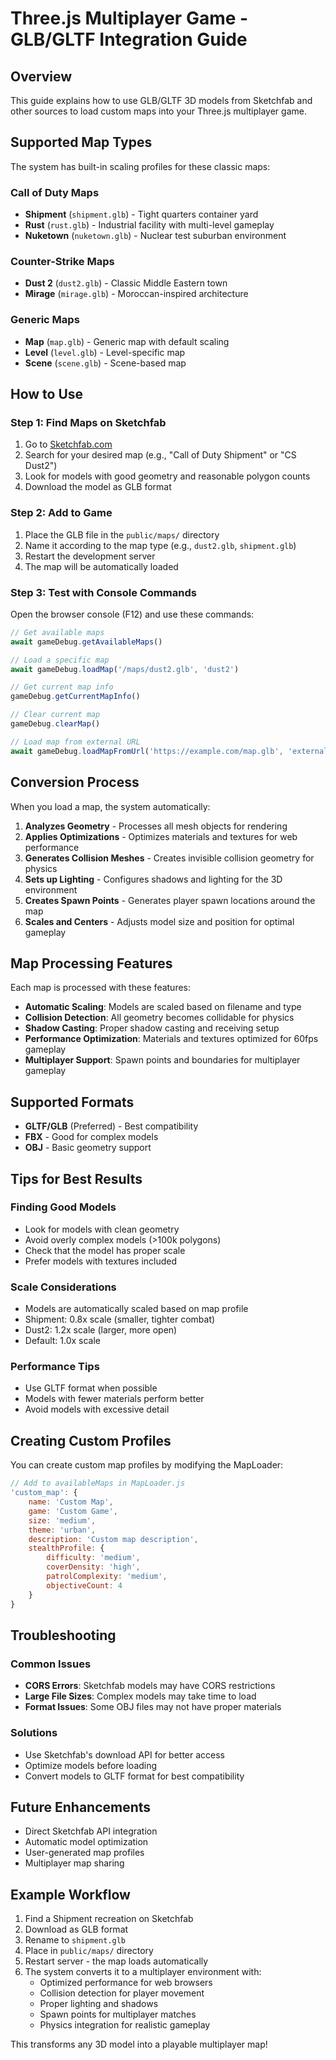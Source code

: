 # Three.js Multiplayer Game - GLB/GLTF Integration Guide

## Overview
This guide explains how to use GLB/GLTF 3D models from Sketchfab and other sources to load custom maps into your Three.js multiplayer game.

## Supported Map Types
The system has built-in scaling profiles for these classic maps:

### Call of Duty Maps
- **Shipment** (`shipment.glb`) - Tight quarters container yard
- **Rust** (`rust.glb`) - Industrial facility with multi-level gameplay
- **Nuketown** (`nuketown.glb`) - Nuclear test suburban environment

### Counter-Strike Maps
- **Dust 2** (`dust2.glb`) - Classic Middle Eastern town
- **Mirage** (`mirage.glb`) - Moroccan-inspired architecture

### Generic Maps
- **Map** (`map.glb`) - Generic map with default scaling
- **Level** (`level.glb`) - Level-specific map
- **Scene** (`scene.glb`) - Scene-based map

## How to Use

### Step 1: Find Maps on Sketchfab
1. Go to [Sketchfab.com](https://sketchfab.com)
2. Search for your desired map (e.g., "Call of Duty Shipment" or "CS Dust2")
3. Look for models with good geometry and reasonable polygon counts
4. Download the model as GLB format

### Step 2: Add to Game
1. Place the GLB file in the `public/maps/` directory
2. Name it according to the map type (e.g., `dust2.glb`, `shipment.glb`)
3. Restart the development server
4. The map will be automatically loaded

### Step 3: Test with Console Commands
Open the browser console (F12) and use these commands:

```javascript
// Get available maps
await gameDebug.getAvailableMaps()

// Load a specific map
await gameDebug.loadMap('/maps/dust2.glb', 'dust2')

// Get current map info
gameDebug.getCurrentMapInfo()

// Clear current map
gameDebug.clearMap()

// Load map from external URL
await gameDebug.loadMapFromUrl('https://example.com/map.glb', 'external-map')
```

## Conversion Process
When you load a map, the system automatically:

1. **Analyzes Geometry** - Processes all mesh objects for rendering
2. **Applies Optimizations** - Optimizes materials and textures for web performance
3. **Generates Collision Meshes** - Creates invisible collision geometry for physics
4. **Sets up Lighting** - Configures shadows and lighting for the 3D environment
5. **Creates Spawn Points** - Generates player spawn locations around the map
6. **Scales and Centers** - Adjusts model size and position for optimal gameplay

## Map Processing Features
Each map is processed with these features:

- **Automatic Scaling**: Models are scaled based on filename and type
- **Collision Detection**: All geometry becomes collidable for physics
- **Shadow Casting**: Proper shadow casting and receiving setup
- **Performance Optimization**: Materials and textures optimized for 60fps gameplay
- **Multiplayer Support**: Spawn points and boundaries for multiplayer gameplay

## Supported Formats
- **GLTF/GLB** (Preferred) - Best compatibility
- **FBX** - Good for complex models
- **OBJ** - Basic geometry support

## Tips for Best Results

### Finding Good Models
- Look for models with clean geometry
- Avoid overly complex models (>100k polygons)
- Check that the model has proper scale
- Prefer models with textures included

### Scale Considerations
- Models are automatically scaled based on map profile
- Shipment: 0.8x scale (smaller, tighter combat)
- Dust2: 1.2x scale (larger, more open)
- Default: 1.0x scale

### Performance Tips
- Use GLTF format when possible
- Models with fewer materials perform better
- Avoid models with excessive detail

## Creating Custom Profiles
You can create custom map profiles by modifying the MapLoader:

```javascript
// Add to availableMaps in MapLoader.js
'custom_map': {
    name: 'Custom Map',
    game: 'Custom Game',
    size: 'medium',
    theme: 'urban',
    description: 'Custom map description',
    stealthProfile: {
        difficulty: 'medium',
        coverDensity: 'high',
        patrolComplexity: 'medium',
        objectiveCount: 4
    }
}
```

## Troubleshooting

### Common Issues
- **CORS Errors**: Sketchfab models may have CORS restrictions
- **Large File Sizes**: Complex models may take time to load
- **Format Issues**: Some OBJ files may not have proper materials

### Solutions
- Use Sketchfab's download API for better access
- Optimize models before loading
- Convert models to GLTF format for best compatibility

## Future Enhancements
- Direct Sketchfab API integration
- Automatic model optimization
- User-generated map profiles
- Multiplayer map sharing

## Example Workflow
1. Find a Shipment recreation on Sketchfab
2. Download as GLB format
3. Rename to `shipment.glb`
4. Place in `public/maps/` directory
5. Restart server - the map loads automatically
6. The system converts it to a multiplayer environment with:
   - Optimized performance for web browsers
   - Collision detection for player movement
   - Proper lighting and shadows
   - Spawn points for multiplayer matches
   - Physics integration for realistic gameplay

This transforms any 3D model into a playable multiplayer map! 